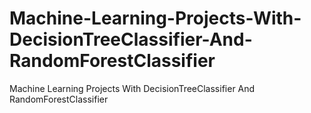 # Machine-Learning-Projects-With-DecisionTreeClassifier-And-RandomForestClassifier
Machine Learning Projects With DecisionTreeClassifier And RandomForestClassifier
